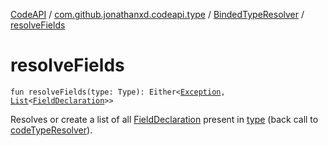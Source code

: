 [CodeAPI](../../index.md) / [com.github.jonathanxd.codeapi.type](../index.md) / [BindedTypeResolver](index.md) / [resolveFields](.)

# resolveFields

`fun resolveFields(type: Type): Either<`[`Exception`](https://kotlinlang.org/api/latest/jvm/stdlib/kotlin/-exception/index.html)`, `[`List`](https://kotlinlang.org/api/latest/jvm/stdlib/kotlin.collections/-list/index.html)`<`[`FieldDeclaration`](../../com.github.jonathanxd.codeapi.base/-field-declaration/index.md)`>>`

Resolves or create a list of all [FieldDeclaration](../../com.github.jonathanxd.codeapi.base/-field-declaration/index.md) present in [type](resolve-fields.md#com.github.jonathanxd.codeapi.type.BindedTypeResolver$resolveFields(java.lang.reflect.Type)/type) (back call to [codeTypeResolver](code-type-resolver.md)).

